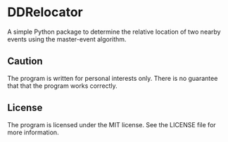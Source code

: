 # DDRelocator

A simple Python package to determine the relative location of two nearby events
using the master-event algorithm.

## Caution

The program is written for personal interests only. There is no guarantee that
that the program works correctly.

## License

The program is licensed under the MIT license. See the LICENSE file for more
information.
